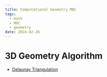 ```yaml
---
title: Computational Geometry MOC
tags:
  - math
  - MOC
  - geometry
date: 2024-02-28
---
```


# 3D Geometry Algorithm

* [Delaunay Triangulation](computer_sci/computational_geometry/delaunay_triangulation.md)